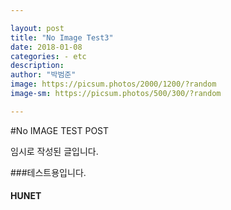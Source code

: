 ```yaml
---

layout: post  
title: "No Image Test3"  
date: 2018-01-08
categories: - etc  
description:  
author: "박범준"  
image: https://picsum.photos/2000/1200/?random  
image-sm: https://picsum.photos/500/300/?random

---
```


#No IMAGE TEST POST

임시로 작성된 글입니다.

###테스트용입니다.

#### HUNET
